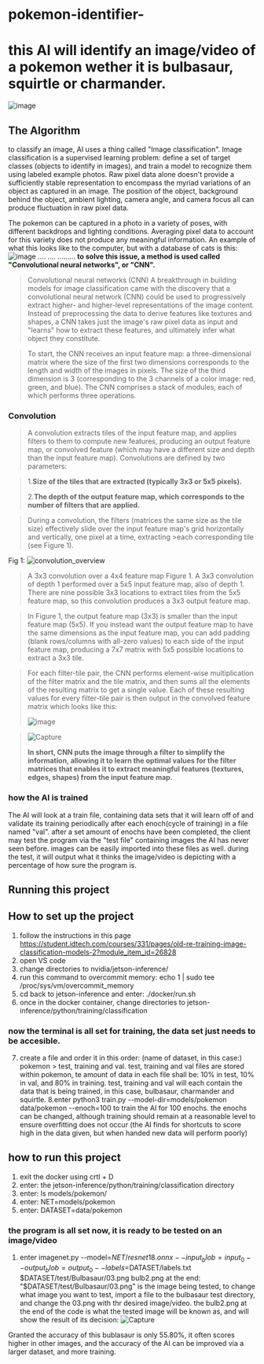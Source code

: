 # pokemon-identifier-

 
 # this AI will identify an image/video of a pokemon wether it is bulbasaur, squirtle or charmander.


![image](https://github.com/naynay007/pokemon-identifier-/assets/108524891/addcc76c-6d6e-4e34-8ee0-8f1fa6480a43)


## The Algorithm
to classify an image, AI uses a thing called "Image classification". Image classification is a supervised learning problem: define a set of target classes (objects to identify in images), and train a model to recognize them using labeled example photos. Raw pixel data alone doesn't provide a sufficiently stable representation to encompass the myriad variations of an object as captured in an image. The position of the object, background behind the object, ambient lighting, camera angle, and camera focus all can produce fluctuation in raw pixel data.

The pokemon can be captured in a photo in a variety of poses, with different backdrops and lighting conditions. Averaging pixel data to account for this variety does not produce any meaningful information. An example of what this looks like to the computer, but with a database of cats is this:
![image](https://github.com/naynay007/pokemon-identifier-/assets/108524891/7c431636-eca1-4f8a-8663-fee0b0ed4c25)
 .... .... ......... **to solve this issue, a method is used called "Convolutional neural networks", or "CNN".**

> Convolutional neural networks (CNN)
A breakthrough in building models for image classification came with the discovery that a convolutional neural network (CNN) could be used to progressively extract higher- and higher-level representations of the image content. Instead of preprocessing the data to derive features like textures and shapes, a CNN takes just the image's raw pixel data as input and "learns" how to extract these features, and ultimately infer what object they constitute.

>To start, the CNN receives an input feature map: a three-dimensional matrix where the size of the first two dimensions corresponds to the length and width of the images in pixels. The size of the third dimension is 3 (corresponding to the 3 channels of a color image: red, green, and blue). The CNN comprises a stack of modules, each of which performs three operations.
### Convolution
>A convolution extracts tiles of the input feature map, and applies filters to them to compute new features, producing an output feature map, or convolved feature (which may have a different size and depth than the input feature map). Convolutions are defined by two parameters:

> 1.**Size of the tiles that are extracted (typically 3x3 or 5x5 pixels).**
> 
> 2.**The depth of the output feature map, which corresponds to the number of filters that are applied.**

>During a convolution, the filters (matrices the same size as the tile size) effectively slide over the input feature map's grid horizontally and vertically, one pixel at a time, extracting >each corresponding tile (see Figure 1).

Fig 1:
![convolution_overview](https://github.com/naynay007/pokemon-identifier-/assets/108524891/09de1864-a9e8-4718-a65c-680e838bbb26)


>A 3x3 convolution over a 4x4 feature
map Figure 1. A 3x3 convolution of depth 1 performed over a 5x5 input feature map, also of depth 1. There are nine possible 3x3 locations to extract tiles from the 5x5 feature map, so this convolution produces a 3x3 output feature map.

>In Figure 1, the output feature map (3x3) is smaller than the input feature map (5x5). If you instead want the output feature map to have the same dimensions as the input feature map, you can add padding (blank rows/columns with all-zero values) to each side of the input feature map, producing a 7x7 matrix with 5x5 possible locations to extract a 3x3 tile.

>For each filter-tile pair, the CNN performs element-wise multiplication of the filter matrix and the tile matrix, and then sums all the elements of the resulting matrix to get a single value. Each of these resulting values for every filter-tile pair is then output in the convolved feature matrix which looks like this:
>
>![image](https://github.com/naynay007/pokemon-identifier-/assets/108524891/a95ca5d1-f7fa-44f5-812b-6b6172d1f6de)

>![Capture](https://github.com/naynay007/pokemon-identifier-/assets/108524891/465d433b-2646-49af-932a-bd0b587edfb7)
>
> **In short, CNN puts the image through a filter to simplify the information, allowing it to learn the optimal values for the filter matrices that enables it to extract meaningful features (textures, edges, shapes) from the input feature map.**

### how the AI is trained
The AI will look at a train file, containing data sets that it will learn off of and validate its training periodically after each enoch(cycle of training) in a file named "val". after a set amount of enochs have been completed, the client may test the program via the "test file" containing images the AI has never seen before. images can be easily imported into these files as well.
during the test, it will output what it thinks the image/video is depicting with a percentage of how sure the program is.



## Running this project

## How to set up the project
1. follow the instructions in this page https://student.idtech.com/courses/331/pages/old-re-training-image-classification-models-2?module_item_id=26828
2. open VS code
3. change directories to nvidia/jetson-inference/
4. run this command to overcommit memory:   echo 1 | sudo tee /proc/sys/vm/overcommit_memory
5. cd back to jetson-inference and enter: ./docker/run.sh
6. once in the docker container, change directories to  jetson-inference/python/training/classification
### now the terminal is all set for training, the data set just needs to be accesible.
7. create a file and order it in this order: (name of dataset, in this case:) pokemon > test, training and val.
   test, training and val files are stored within pokemon, te amount of data in each file shall be: 10% in test, 10% in val, and 80% in training.
   test, training and val will each contain the data that is being trained, in this case, bulbasaur, charmander and squirtle.
8.enter python3 train.py --model-dir=models/pokemon data/pokemon --enoch=100 to train the AI for 100 enochs. the enochs can be changed, although training should remain at a reasonable level to ensure overfitting does not occur (the AI finds for shortcuts to score high in the data given, but when handed new data will perform poorly)

## how to run this project 
1. exit the docker using crtl + D
2. enter: the jetson-inference/python/training/classification directory
3. enter: ls models/pokemon/
4. enter: NET=models/pokemon
5. enter: DATASET=data/pokemon
### the program is all set now, it is ready to be tested on an image/video
1. enter imagenet.py --model=$NET/resnet18.onnx --input_blob=input_0 --output_blob=output_0 --labels=$DATASET/labels.txt $DATASET/test/Bulbasaur/03.png bulb2.png
   at the end: "$DATASET/test/Bulbasaur/03.png" is the image being tested, to change what image you want to test, import a file to the bulbasaur test directory, and change the 03.png with thr desired image/video. the bulb2.png at the end of the code is what the tested image will be known as, and will show the result of its decision:
![Capture](https://github.com/naynay007/pokemon-identifier-/assets/108524891/5b0278d3-f802-45f1-ae0e-5cfdf3ff31eb)


  


   




Granted the accuracy of this bublasaur is only 55.80%, it often scores higher in other images, and the accuracy of the AI can be improved via a larger dataset, and more training.
